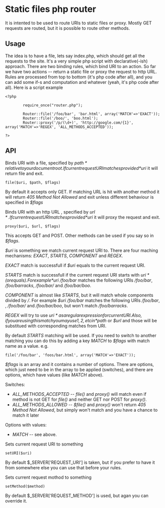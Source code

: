 
# Static files php router

It is intented to be used to route URIs to static files or proxy. Mostly GET requests are routed, but it is possible to route other methods.

## Usage

The idea is to have a file, lets say index.php, which should get all the requests to the site. 
It's a very simple php script with declarative(-ish) approach. 
There are two binding rules, which bind URI to an action. 
So far we have two actions -- return a static file or proxy the request to http URL. 
Rules are processed from top to bottom (it's php code after all), and you can add some if-s and computation and whatever (yeah, it's php code after all).
Here is a script example

```
<?php

        require_once("router.php");

        Router::file('/foo/bar', 'bar.html', array('MATCH'=>'EXACT'));
        Router::file('/boo/', 'boo.html');
        Router::proxy('/p/(\d+)', 'http://google.com/{1}', array('MATCH'=>'REGEX', 'ALL_METHODS_ACCEPTED'));

?>
```


## API

Binds URI with a file, specified by *$path* relative to your document root. If current request URI matches provided *$uri* it will return file and exit.
```
file($uri, $path, $flags)
```
By default it accepts only GET. If matching URL is hit with another method it will return *405 Method Not Allowed* and exit unless different behaviour is specified in *$flags*


Binds URI with an http URL , specified by *$url*. If current request URI matches provided *$uri* it will proxy the request and exit.
```
proxy($uri, $url, $flags)
```
This accepts GET and POST. Other methods can be used if you say so in *$flags*. 


*$uri* is something we match current request URI to. There are four maching mechanisms: *EXACT*, *STARTS*, *COMPONENT* and *REGEX*.

*EXACT* match is successfull if *$uri* equals to the current request URI.

*STARTS* match is successfull if the current request URI starts with *$uri* (or equals). For example *$uri* */foo/bar* matches the following URIs */foo/bar*, */foo/barracks*, */foo/bar/* and */foo/bar/boo*.

*COMPONENT* is almost like *STARTS*, but it will match whole components divided by */*. For example *$uri* */foo/bar* matches the following URIs */foo/bar*, , */foo/bar/* and */foo/bar/boo*, but won't match */foo/barracks*.

*REGEX* will try to use *$uri* as a regular expression for current URI. Also, if you are using this match you may use {1}, {2}, etc in *$path* or *$url* and those will be substitued with corresponding matches from URI.

By default *STARTS* matching will be used. If you need to switch to another matching you can do this by adding a key *MATCH* to *$flags* with match name as a value. e.g.

```
file('/foo/bar', 'foos/bar.html', array('MATCH'=>'EXACT'));
```

*$flags* is an array and it contains a number of options. There are options, which just need to be in the array to be applied (switches), and there are options, which have values (like *MATCH* above).

Switches:

* *ALL_METHODS_ACCEPTED* -- *file()* and *proxy()* will match even if method is not GET for *file()* and neither GET nor POST for *proxy()*.
* *ALL_METHODS_ALLOWED* -- *$file()* and *proxy()* won't return *405 Method Not Allowed*, but simply won't match and you have a chance to match it later

Options with values:

* *MATCH* -- see above.

Sets current request URI to something
```
setURI($uri)
```
By default $_SERVER['REQUEST_URI'] is taken, but if you prefer to have it from somewhere else you can use that before your rules.

Sets current request mothod to something
```
setMethod($method)
```
By default $_SERVER['REQUEST_METHOD'] is used, but agan you can override it.
